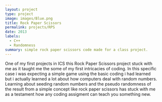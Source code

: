 ```yaml
---
layout: project
type: project
image: images/Blue.png
title: Rock Paper Scissors
permalink: projects/RPS
date: 2013
labels:
  - C++
  - Randomness
summary: simple rock paper scissors code made for a class project.
---
```


One of my first projects in ICS this Rock Paper Scissors project stuck with me as it taught me
the some of my first intricacies of coding. In this specific case i was expecting a simple
game using the basic coding i had learned but i actually learned a lot about how computers
deal with random numbers. Learning about seeding random numbers and the pseudo randomness
of the result from a simple concept like rock paper scissors has stuck with me as a
testament how any coding assigment can teach you something new.
